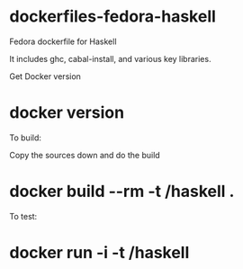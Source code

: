 dockerfiles-fedora-haskell
========================

Fedora dockerfile for Haskell

It includes ghc, cabal-install, and various key libraries.

Get Docker version

  # docker version

To build:

Copy the sources down and do the build

  # docker build --rm -t <username>/haskell .

To test:

  # docker run -i -t <username>/haskell
